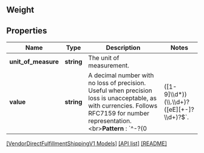 ## Weight

## Properties

Name | Type | Description | Notes
------------ | ------------- | ------------- | -------------
**unit_of_measure** | **string** | The unit of measurement. |
**value** | **string** | A decimal number with no loss of precision. Useful when precision loss is unacceptable, as with currencies. Follows RFC7159 for number representation.  &lt;br&gt;**Pattern** : &#x60;^-?(0|([1-9]\\\\d*))(\\\\.\\\\d+)?([eE][+-]?\\\\d+)?$&#x60;. |

[[VendorDirectFulfillmentShippingV1 Models]](../) [[API list]](../../Api) [[README]](../../../README.md)
